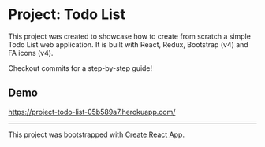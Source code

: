 # Project: Todo List

This project was created to showcase how to create from scratch a simple Todo List web application.
It is built with React, Redux, Bootstrap (v4) and FA icons (v4).

Checkout commits for a step-by-step guide!

## Demo
https://project-todo-list-05b589a7.herokuapp.com/

---

This project was bootstrapped with [Create React App](https://github.com/facebook/create-react-app).
